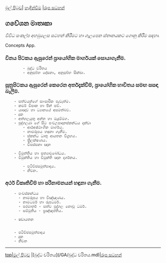 [මුල් පිටුව](/index.md)| [හැඳින්වීම](/හැඳින්වීම.md) |[රූප සටහන්](/GA/රූපසටහන්.md)

## ගවේශන මාතෘකා
_විවිධ සංකල්ප අහඹුලෙස සටහන් කිරීමට හා ගැලපෙන ස්තානයකට ගොනු කිරීම සඳහා._

Concepts App.

### විනය පිටකය ඇසුරෙන් ප්‍රායෝගික මාර්ගයක් සොයාගැනීම.

			- බුද්ධ චරිතය
			- අනුපුබ්භ දේසනා, අනුපුබ්භ සික්ඛා.

### සූත්‍රපිටකය ඇසුරෙන් කෙරෙන අර්තදැක්වීම්, ප්‍රායෝගික භාවිතය සමඟ සසඳා බැලීම.
		- සත්වයන්ගේ සාංසාරික පැවැත්ම.
		- කර්ම විපාක හා පින් පව්.
		- යාඥාව හා ධ්‍යානයේ අසමත්බව.
		- දුක
		- අත්හලයුතු අන්ත හා මැදුම්මග.
		- පුද්ගලයා ගේ සිට පංචඋපාදානස්කන්ධය දක්වා
			- ආර්‍යඅෂ්ඨාංගික මාර්ගය.
			- නාමරූපය හඳුනා ගැනීම.
			- ස්කන්ධ ධාතු ආයතන විග්‍රහය.
			- ත්‍රිලක්ෂණය.
			- විපස්සනා ඥාන

		- විමුත්තිය හා සත්‍යාවබෝධය.
		- විමුක්තිය හා විමුක්ති ඥාන දර්ශනය.

			- පටිච්ඡසමුත්පාදය.
			- නිවන.


### අර්ථ විකෘතිවීම් හා පරිනාමනයන් හඳුනා ගැනීම.
		- පංචස්කන්ධය
		  - නාමරූපය හා විඤ්ඤාණය.
		  - නාමධර්ම හා රූපධර්ම.
		  - පරමාර්ත - සත්ව පුද්ගල නොවූ ධර්ම.
		  - සම්මුතිය - ප්‍රඤ්ඤප්තිය.

		- ෂඩායතන


		- පටිච්ඡසමුත්පාදය
		- දුක
		- නිවන

-----
[top]()|[මුල් පිටුව](/index.md) |[බුද්ධ චරිතය](/GA/බුද්ධ චරිතය.md)|[රූප සටහන්](/GA/රූපසටහන්.md)

